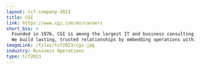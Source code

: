 ```yaml
---
layout: tcf-company-2023
title: CGI
link: https://www.cgi.com/en/careers
short_bio: >
  Founded in 1976, CGI is among the largest IT and business consulting services firms in the world. We are insights-driven and outcomes-based to help accelerate returns on your investments.<br/><br/>
  We build lasting, trusted relationships by embedding operations within your metro markets and working together to serve as caring neighbors. Our experts draw on a diverse global network to bring the right talent, innovation and scale to every engagement. Using a collaborative style and consultative approach, we help you envision and plan for new possibilities.
imageLink: /files/tcf2023/cgi.jpg
industry: Business Operations
type: tcf2023
---
```

